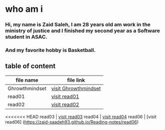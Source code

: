 # who am i 
   ###  Hi, my name is Zaid Saleh, I am 28 years old am work in the ministry of justice and I finished my second year as a Software student in ASAC. 
 ### And my favorite hobby is Basketball.

 ## table of content 
 file name | file link
 ---|---
 Ghrowthmindset | [visit Ghrowthmindset](https://zaid-saadeh93.github.io/Reading-notes/Ghrowthmindset)
 read01 | [visit read01](https://zaid-saadeh93.github.io/Reading-notes/read01)
 read02 | [visit read02](https://zaid-saadeh93.github.io/Reading-notes/read02)
<<<<<<< HEAD
read03 | [visit read03](https://zaid-saadeh93.github.io/Reading-notes/read03) 
read04 | [visit read04](https://zaid-saadeh93.github.io/Reading-notes/read04)
read06 | [visit read06]
(https://zaid-saadeh93.github.io/Reading-notes/read06)




 
